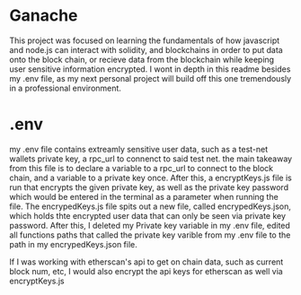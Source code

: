 # Ganache

This project was focused on learning the fundamentals of how javascript and node.js can interact with solidity, and blockchains in order to put data onto the block chain, or recieve data from the blockchain while keeping user sensitive information encrypted. I wont in depth in this readme besides my .env file, as my next personal project will build off this one tremendously in a professional environment.

# .env

my .env file contains extreamly sensitive user data, such as a test-net wallets private key, a rpc_url to connenct to said test net. the main takeaway from this file is to declare a variable to a rpc_url to connect to the block chain, and a variable to a private key once. After this, a encryptKeys.js file is run that encrypts the given private key, as well as the private key password which would be entered in the terminal as a parameter when running the file. The encrypedKeys.js file spits out a new file, called encrypedKeys.json, which holds thte encrypted user data that can only be seen via private key password. After this, I deleted my Private key variable in my .env file, edited all functions paths that called the private key varible from my .env file to the path in my encrypedKeys.json file. 

If I was working with etherscan's api to get on chain data, such as current block num, etc, I would also encrypt the api keys for etherscan as well via encryptKeys.js

